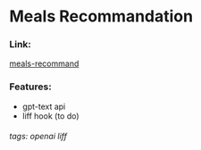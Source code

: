 # Meals Recommandation
### Link:
[meals-recommand](https://ttc-ccf.github.io/meals-recommand)

### Features:
- gpt-text api
- liff hook (to do)
###### tags: openai liff